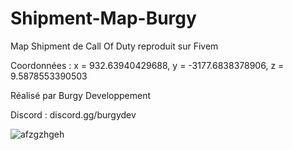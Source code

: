 # Shipment-Map-Burgy


Map Shipment de Call Of Duty reproduit sur Fivem

Coordonnées : x = 932.63940429688, y = -3177.6838378906, z = 9.5878553390503

Réalisé par Burgy Developpement 

Discord : discord.gg/burgydev


![afzgzhgeh](https://user-images.githubusercontent.com/109978390/232206730-90c3148f-9868-483b-a607-fadbd8ab584a.PNG)
